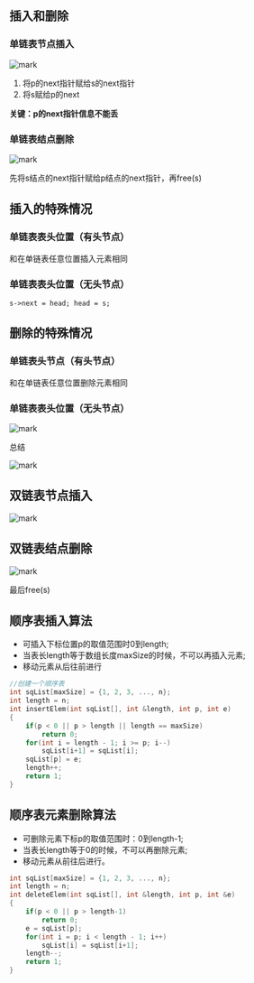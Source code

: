 ## 插入和删除

### 单链表节点插入

![mark](https://img.codelin.xyz/blog/20200118/uPPLryTnLVG1.png?imageslim)

1. 将p的next指针赋给s的next指针
2. 将s赋给p的next

**关键：p的next指针信息不能丢**

### 单链表结点删除

![mark](https://img.codelin.xyz/blog/20200118/WAUXbWsFOXo4.png?imageslim)

先将s结点的next指针赋给p结点的next指针，再free(s)

## 插入的特殊情况

### 单链表表头位置（有头节点）

和在单链表任意位置插入元素相同

### 单链表表头位置（无头节点）

`s->next = head; head = s;`

## 删除的特殊情况

### 单链表头节点（有头节点）

和在单链表任意位置删除元素相同

### 单链表表头位置（无头节点）

![mark](https://img.codelin.xyz/blog/20200118/izD1BdJAOHBj.png?imageslim)

总结

![mark](https://img.codelin.xyz/blog/20200118/T2zett9XVC0N.png?imageslim)

## 双链表节点插入

![mark](https://img.codelin.xyz/blog/20200118/RwgP5Td7if3Q.png?imageslim)

## 双链表结点删除

![mark](https://img.codelin.xyz/blog/20200118/Kgf4PeDwW64Q.png?imageslim)

最后free(s)

## 顺序表插入算法

+ 可插入下标位置p的取值范围时0到length;
+ 当表长length等于数组长度maxSize的时候，不可以再插入元素;
+ 移动元素从后往前进行

```c++
//创建一个顺序表
int sqList[maxSize] = {1, 2, 3, ..., n};
int length = n;
int insertElem(int sqList[], int &length, int p, int e)
{
    if(p < 0 || p > length || length == maxSize)
        return 0;
    for(int i = length - 1; i >= p; i--)
        sqList[i+1] = sqList[i];
    sqList[p] = e;
    length++;
    return 1;
}
```

## 顺序表元素删除算法

+ 可删除元素下标p的取值范围时：0到length-1;
+ 当表长length等于0的时候，不可以再删除元素;
+ 移动元素从前往后进行。

```c++
int sqList[maxSize] = {1, 2, 3, ..., n};
int length = n;
int deleteElem(int sqList[], int &length, int p, int &e)
{
    if(p < 0 || p > length-1)
        return 0;
    e = sqList[p];
    for(int i = p; i < length - 1; i++)
    	sqList[i] = sqList[i+1];
    length--;
    return 1;
}
```

